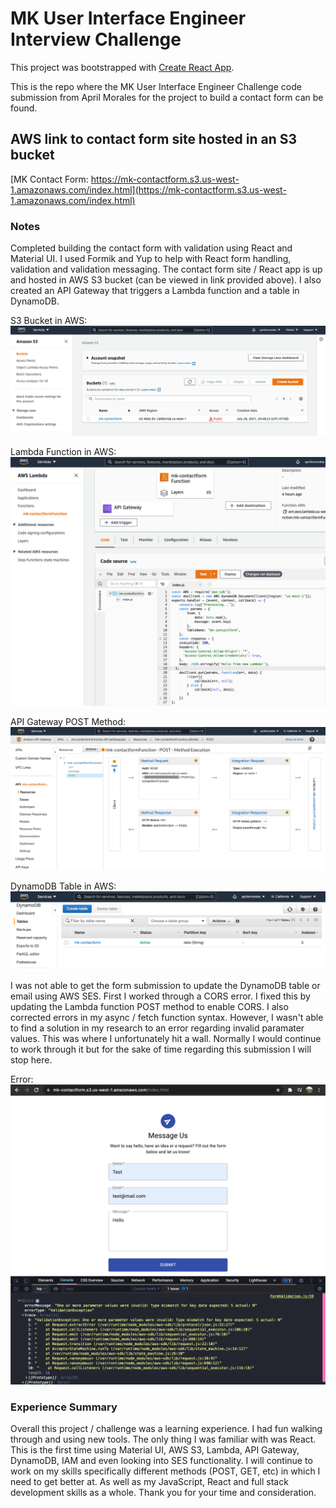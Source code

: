 # MK User Interface Engineer Interview Challenge

This project was bootstrapped with [Create React App](https://github.com/facebook/create-react-app).

This is the repo where the MK User Interface Engineer Challenge code submission from April Morales for the project to build a contact form can be found.

## AWS link to contact form site hosted in an S3 bucket

[MK Contact Form: https://mk-contactform.s3.us-west-1.amazonaws.com/index.html](https://mk-contactform.s3.us-west-1.amazonaws.com/index.html)

### Notes

Completed building the contact form with validation using React and Material UI. I used Formik and Yup to help with React form handling, validation and validation messaging. The contact form site / React app is up and hosted in AWS S3 bucket (can be viewed in link provided above). I also created an API Gateway that triggers a Lambda function and a table in DynamoDB.

S3 Bucket in AWS:
![AWS S3 Bucket](./images/aws-s3-bucket.png "AWS S3 Bucket")

Lambda Function in AWS:
![Lambda Function](./images/aws-lambda-function.png "Lambda Function")

API Gateway POST Method:
![AWS API Gateway Post Method](./images/aws-api-gateway-post-method.png "AWS API Gateway Post Method")

DynamoDB Table in AWS:
![AWS DynamoDB Table](./images/aws-dynamodb-table.png "AWS DynamoDB Table")

I was not able to get the form submission to update the DynamoDB table or email using AWS SES. First I worked through a CORS error. I fixed this by updating the Lambda function POST method to enable CORS. I also corrected errors in my async / fetch function syntax. However, I wasn't able to find a solution in my research to an error regarding invalid paramater values. This was where I unfortunately hit a wall. Normally I would continue to work through it but for the sake of time regarding this submission I will stop here.

Error:
![Console Error](./images/console-error.png "Console Error")

### Experience Summary

Overall this project / challenge was a learning experience. I had fun walking through and using new tools. The only thing I was familiar with was React. This is the first time using Material UI, AWS S3, Lambda, API Gateway, DynamoDB, IAM and even looking into SES functionality. I will continue to work on my skills specifically different methods (POST, GET, etc) in which I need to get better at. As well as my JavaScript, React and full stack development skills as a whole. Thank you for your time and consideration.
